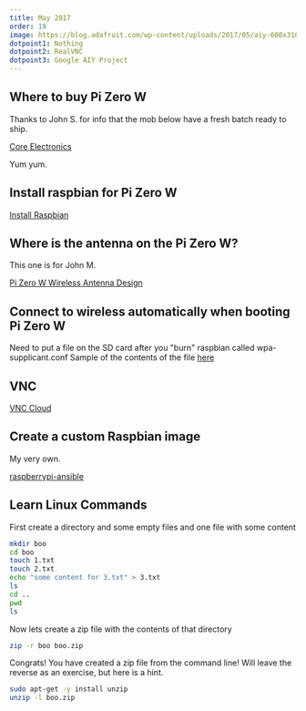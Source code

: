 ```yaml
---
title: May 2017
order: 19
image: https://blog.adafruit.com/wp-content/uploads/2017/05/aiy-600x316.jpg
dotpoint1: Nothing
dotpoint2: RealVNC
dotpoint3: Google AIY Project
---
```


## Where to buy Pi Zero W
Thanks to John S. for info that the mob below have a fresh batch ready to ship.

[Core Electronics](https://core-electronics.com.au/)

Yum yum.

## Install raspbian for Pi Zero W
[Install Raspbian](https://www.raspberrypi.org/documentation/installation/installing-images/)

## Where is the antenna on the Pi Zero W?
This one is for John M.

[Pi Zero W Wireless Antenna Design](https://www.raspberrypi.org/magpi/pi-zero-w-wireless-antenna-design/)

## Connect to wireless automatically when booting Pi Zero W
Need to put a file on the SD card after you "burn" raspbian called wpa-supplicant.conf 
Sample of the contents of the file [here](https://raw.githubusercontent.com/mohankumargupta/raspberrypi-ansible/master/wpa_supplicant-sample.conf)

## VNC
[VNC Cloud](https://raspberrypisig.github.io/blog/remoteaccess/2017/04/15/vncviewer/)

## Create a custom Raspbian image
My very own.

[raspberrypi-ansible](https://github.com/mohankumargupta/raspberrypi-ansible)

## Learn Linux Commands 

First create a directory and some empty files and one file with some content

```sh
mkdir boo
cd boo
touch 1.txt
touch 2.txt
echo "some content for 3.txt" > 3.txt
ls
cd ..
pwd
ls
```

Now lets create a zip file with the contents of that directory

```sh
zip -r boo boo.zip
```

Congrats! You have created a zip file from the command line! Will leave the reverse as an exercise, but here is a hint.

```sh
sudo apt-get -y install unzip
unzip -l boo.zip
```


